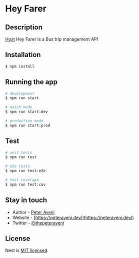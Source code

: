 # Hey Farer

## Description

[Host](https://github.com/peterayeniofficial/heyfarer) Hey Farer is a Bus trip management API

## Installation

```bash
$ npm install
```

## Running the app

```bash
# development
$ npm run start

# watch mode
$ npm run start:dev

# production mode
$ npm run start:prod
```

## Test

```bash
# unit tests
$ npm run test

# e2e tests
$ npm run test:e2e

# test coverage
$ npm run test:cov
```
## Stay in touch

- Author - [Peter Ayeni](https://www.linkedin.com/in/peterayeni/)
- Website - [https://peterayeni.dev/](https://peterayeni.dev/)
- Twitter - [@thepeterayeni](https://www.facebook.com/thepeterayeni)

## License

Nest is [MIT licensed](LICENSE).
